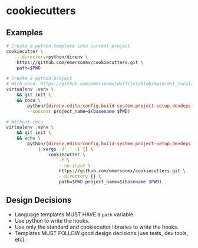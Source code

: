 # cookiecutters

## Examples

```sh
# Create a python template into current project
cookiecutter \
    --directory=python/direnv \
    https://github.com/emersonmx/cookiecutters.git \
    path=$PWD
```

```sh
# Create a python project
# With cocu: https://github.com/emersonmx/dotfiles/blob/main/dot_local/bin/executable_cocu
virtualenv .venv \
    && git init \
    && cocu \
        python/{direnv,editorconfig,build-system,project-setup,devdeps,pre-commit,isort,black,flake8,mypy,vulture} \
        --context project_name=$(basename $PWD)

# Without cocu
virtualenv .venv \
    && git init \
    && echo \
        python/{direnv,editorconfig,build-system,project-setup,devdeps,pre-commit,isort,black,flake8,mypy,vulture} \
            | xargs -d' ' -I {} \
                cookiecutter \
                    -f \
                    --no-input \
                    https://github.com/emersonmx/cookiecutters.git \
                    --directory {} \
                    path=$PWD project_name=$(basename $PWD)
```

## Design Decisions

- Language templates MUST HAVE a `path` variable.
- Use python to write the hooks.
- Use only the standard and cookiecutter libraries to write the hooks.
- Templates MUST FOLLOW good design decisions (use tests, dev tools, etc).
